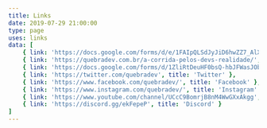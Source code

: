 ```yaml
---
title: Links
date: 2019-07-29 21:00:00
type: page
uses: links
data: [
    { link: 'https://docs.google.com/forms/d/e/1FAIpQLSdJyJiD6hwZZ7_AlXnR-mcUhRDuOn8LX2G9yS5nU6n45HFZ-Q/viewform', title: 'Evento Perifatécnico pros Quebradinha de SP' },
    { link: 'https://quebradev.com.br/a-corrida-pelos-devs-realidade/', title: 'Último episódio de podcast' },
    { link: 'https://docs.google.com/forms/d/1ZliRtDeuHF0bsQ-hbJFWasJObRXFTlBGR5qpjLeMpog', title: 'Sugestão de Temas' },
    { link: 'https://twitter.com/quebradev', title: 'Twitter' },
    { link: 'https://www.facebook.com/quebradev/', title: 'Facebook' },
    { link: 'https://www.instagram.com/quebradev/', title: 'Instagram' },
    { link: 'https://www.youtube.com/channel/UCcC9BomrjB8nM4WwGXxAkgg', title: 'YouTube' },
    { link: 'https://discord.gg/ekFepeP', title: 'Discord' }
]
---
```


